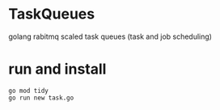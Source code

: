 # TaskQueues
golang rabitmq scaled task queues (task and job scheduling)


# run and install

`go mod tidy`
<br>
`go run new task.go`




